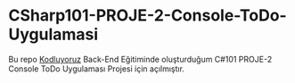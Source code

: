 ﻿# CSharp101-PROJE-2-Console-ToDo-Uygulamasi
Bu repo [Kodluyoruz](https://www.kodluyoruz.org) Back-End Eğitiminde oluşturduğum C#101 PROJE-2 Console ToDo Uygulaması Projesi için açılmıştır.
